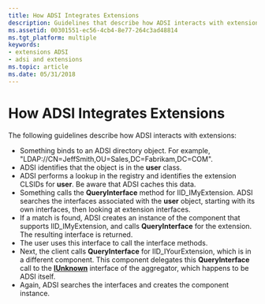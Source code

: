 ```yaml
---
title: How ADSI Integrates Extensions
description: Guidelines that describe how ADSI interacts with extensions.
ms.assetid: 00301551-ec56-4cb4-8e77-264c3ad48814
ms.tgt_platform: multiple
keywords:
- extensions ADSI
- adsi and extensions
ms.topic: article
ms.date: 05/31/2018
---
```


# How ADSI Integrates Extensions

The following guidelines describe how ADSI interacts with extensions:

-   Something binds to an ADSI directory object. For example, "LDAP://CN=JeffSmith,OU=Sales,DC=Fabrikam,DC=COM".
-   ADSI identifies that the object is in the **user** class.
-   ADSI performs a lookup in the registry and identifies the extension CLSIDs for **user**. Be aware that ADSI caches this data.
-   Something calls the **QueryInterface** method for IID\_IMyExtension. ADSI searches the interfaces associated with the **user** object, starting with its own interfaces, then looking at extension interfaces.
-   If a match is found, ADSI creates an instance of the component that supports IID\_IMyExtension, and calls **QueryInterface** for the extension. The resulting interface is returned.
-   The user uses this interface to call the interface methods.
-   Next, the client calls **QueryInterface** for IID\_IYourExtension, which is in a different component. This component delegates this **QueryInterface** call to the [**IUnknown**](https://msdn.microsoft.com/library/ms680509(v=VS.85).aspx) interface of the aggregator, which happens to be ADSI itself.
-   Again, ADSI searches the interfaces and creates the component instance.

 

 




